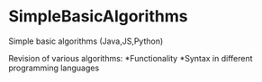 # SimpleBasicAlgorithms
Simple basic algorithms (Java,JS,Python)

Revision of various algorithms: 
*Functionality
*Syntax in different programming languages
